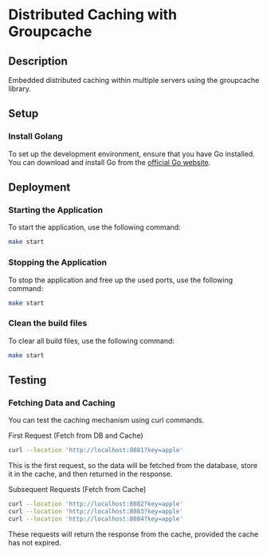 # Distributed Caching with Groupcache

## Description

Embedded distributed caching within multiple servers using the groupcache library.

## Setup

### Install Golang

To set up the development environment, ensure that you have Go installed. You can download and install Go from the [official Go website](https://golang.org/dl/).

## Deployment

### Starting the Application
 To start the application, use the following command:

```bash
make start
```
### Stopping the Application
 To stop the application and free up the used ports, use the following command:

```bash
make start
```

### Clean the build files
 To clear all build files, use the following command:

```bash
make start
```

## Testing  

### Fetching Data and Caching  
  You can test the caching mechanism using curl commands.

  First Request (Fetch from DB and Cache)
```bash
curl --location 'http://localhost:8081?key=apple'
```
This is the first request, so the data will be fetched from the database, store it in the cache, and then returned in the response.

  Subsequent Requests (Fetch from Cache)

```bash
curl --location 'http://localhost:8082?key=apple'
curl --location 'http://localhost:8083?key=apple'
curl --location 'http://localhost:8084?key=apple'
``` 
These requests will return the response from the cache, provided the cache has not expired.
